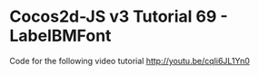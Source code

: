 Cocos2d-JS v3 Tutorial 69 - LabelBMFont
=======================================

Code for the following video tutorial http://youtu.be/cqIi6JL1Yn0
